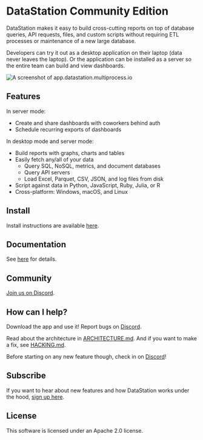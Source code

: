 # DataStation Community Edition

DataStation makes it easy to build cross-cutting reports on top of
database queries, API requests, files, and custom scripts without
requiring ETL processes or maintenance of a new large database.

Developers can try it out as a desktop application on their laptop
(data never leaves the laptop). Or the application can be installed as
a server so the entire team can build and view dashboards.

![A screenshot of app.datastation.multiprocess.io](./screenshot.png)

## Features

In server mode:

* Create and share dashboards with coworkers behind auth
* Schedule recurring exports of dashboards

In desktop mode and server mode:

* Build reports with graphs, charts and tables
* Easily fetch any/all of your data
  * Query SQL, NoSQL, metrics, and document databases
  * Query API servers
  * Load Excel, Parquet, CSV, JSON, and log files from disk
* Script against data in Python, JavaScript, Ruby, Julia, or R
* Cross-platform: Windows, macOS, and Linux

## Install

Install instructions are available [here](https://github.com/multiprocessio/datastation-documentation/blob/main/0.3.0/Installation.md).

## Documentation

See [here](https://github.com/multiprocessio/datastation-documentation) for details.

## Community

[Join us on Discord](https://discord.gg/f2wQBc4bXX).

## How can I help?

Download the app and use it! Report bugs on
[Discord](https://discord.gg/f2wQBc4bXX).

Read about the architecture in [ARCHITECTURE.md](ARCHITECTURE.md). And
if you want to make a fix, see [HACKING.md](HACKING.md).

Before starting on any new feature though, check in on
[Discord](https://discord.gg/f2wQBc4bXX)!

## Subscribe

If you want to hear about new features and how DataStation works under
the hood, [sign up here](https://forms.gle/wH5fdxrxXwZHoNxk8).

## License

This software is licensed under an Apache 2.0 license.

